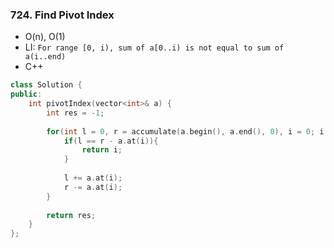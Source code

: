 ### 724. Find Pivot Index
* O(n), O(1)
* LI: `For range [0, i), sum of a[0..i) is not equal to sum of a(i..end)`
* C++
```cpp
class Solution {
public:
    int pivotIndex(vector<int>& a) {
        int res = -1;
        
        for(int l = 0, r = accumulate(a.begin(), a.end(), 0), i = 0; i < a.size(); ++i){
            if(l == r - a.at(i)){
                return i;
            }
            
            l += a.at(i);
            r -= a.at(i);
        }        
        
        return res;
    }
};
```
